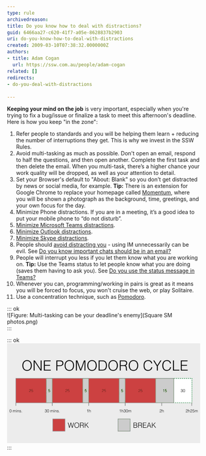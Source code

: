 ```yaml
---
type: rule
archivedreason: 
title: Do you know how to deal with distractions?
guid: 6466aa27-c620-41f7-a05e-8628837b2903
uri: do-you-know-how-to-deal-with-distractions
created: 2009-03-10T07:38:32.0000000Z
authors:
- title: Adam Cogan
  url: https://ssw.com.au/people/adam-cogan
related: []
redirects:
- do-you-deal-with-distractions

---
```


**Keeping your mind on the job** is very important, especially when you're trying to fix a bug/issue or finalize a task to meet this afternoon's deadline. Here is how you keep "in the zone":



<!--endintro-->

1. Refer people to standards and you will be helping them learn + reducing the number of interruptions they get. This is why we invest in the SSW Rules.
2. Avoid multi-tasking as much as possible. Don't open an email, respond to half the questions, and then open another. Complete the first task and then delete the email. When you multi-task, there’s a higher chance your work quality will be dropped, as well as your attention to detail.
3. Set your Browser's default to "About: Blank"  so you don't get distracted by news or social media, for example.  **Tip:** There is an extension for Google Chrome to replace your homepage called 
      [Momentum](https://chrome.google.com/webstore/detail/momentum/laookkfknpbbblfpciffpaejjkokdgca?hl=en-US), where you will be shown a photograph as the background, time, greetings, and your own focus for the day.
4. Minimize Phone distractions. If you are in a meeting, it’s a good idea to put your mobile phone to “do not disturb”.
5. [Minimize Microsoft Teams distractions](/do-you-minimize-team-distractions).
6. [Minimize Outlook distractions](/do-you-minimize-your-outlook-distractions).
7. [Minimize Skype distractions](/minimize-skype-distractions).
8. People should 
      [avoid distracting you](/do-you-not-interrupt-people-when-they-are-in-the-zone) - using IM unnecessarily can be evil. See [Do you know important chats should be in an email?](/important-chats-should-be-in-an-email)
9. People will interrupt you less if you let them know what you are working on.  **Tip:** Use the Teams status to let people know what you are doing (saves them having to ask you). See [Do you use the status message in Teams?](/use-the-status-message-in-teams)
10. Whenever you can, programming/working in pairs is great as it means you will be forced to focus, you won't cruise the web, or play Solitaire.
11. Use a concentration technique, such as 
      [Pomodoro](https://en.wikipedia.org/wiki/Pomodoro_Technique).



::: ok  
![Figure: Multi-tasking can be your deadline's enemy](Square SM photos.png)  
:::


::: ok  
![Figure: The Pomodoro technique uses a timer to break down work into intervals, traditionally 25 minutes in length, separated by short breaks.](Pomodoro.png)  
:::
